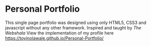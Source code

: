 # Personal Portfolio
This single page portfolio was designed using only HTML5, CSS3 and javascript without any other framework.
Inspired and taught by *The Webshala*
View the implementation of my profile here https://toyinolawale.github.io/Personal-Portfolio/
